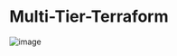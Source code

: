 # Multi-Tier-Terraform

![image](https://github.com/captaindeedat/Multi-Tier-Terraform/assets/19390842/73695626-01e3-4eac-a10f-9cd360bb2ac5)
